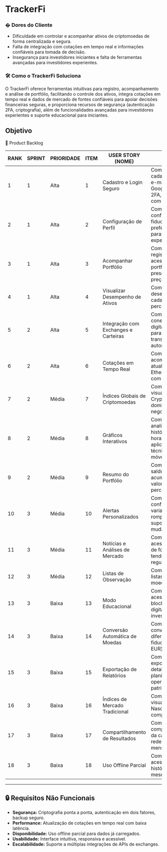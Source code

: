 # TrackerFi


### � Dores do Cliente

- Dificuldade em controlar e acompanhar ativos de criptomoedas de forma centralizada e segura.
- Falta de integração com cotações em tempo real e informações confiáveis para tomada de decisão.
- Insegurança para investidores iniciantes e falta de ferramentas avançadas para investidores experientes.

### 🛠 Como o TrackerFi Soluciona

O TrackerFi oferece ferramentas intuitivas para registro, acompanhamento e análise de portfólio, facilitando o controle dos ativos, integra cotações em tempo real e dados de mercado de fontes confiáveis para apoiar decisões financeiras seguras, e proporciona recursos de segurança (autenticação 2FA, criptografia), além de funcionalidades avançadas para investidores experientes e suporte educacional para iniciantes.


## Objetivo

 📜 Product Backlog 

| RANK | SPRINT | PRIORIDADE | ITEM | USER STORY (NOME) | DESCRIÇÃO APRIMORADA | STATUS |
|------|--------|------------|------|-------------------|----------------------|--------|
| 1 | 1 | Alta | 1 | Cadastro e Login Seguro | Como usuário, quero me cadastrar e fazer login com e-mail/senha ou conta Google, com autenticação 2FA, para acessar o app com segurança. | ⏳ |
| 2 | 1 | Alta | 2 | Configuração de Perfil | Como usuário, quero configurar moeda fiduciária padrão, idioma e preferências de notificação para personalizar minha experiência. | ⏳ |
| 3 | 1 | Alta | 3 | Acompanhar Portfólio | Como usuário, quero registrar carteiras e ter acesso ao desempenho do portfólio e dos ativos presentes  (quantidade, preço, data) | ⏳ |
| 4 | 1 | Alta | 4 | Visualizar Desempenho de Ativos | Como usuário, quero ver o desempenho individual de cada ativo, com variação percentual e valor atual. | ⏳ |
| 5 | 2 | Alta | 5 | Integração com Exchanges e Carteiras | Como usuário, quero conectar minhas carteiras digitais e corretoras via API para sincronizar saldos e transações automaticamente. |- |
| 6 | 2 | Alta | 6 | Cotações em Tempo Real | Como usuário, quero acompanhar preços atualizados de Bitcoin, Ethereum e outras altcoins, com atualização constante. | - |
| 7 | 2 | Média | 7 | Índices Globais de Criptomoedas | Como usuário, quero visualizar índices como Crypto Market Cap, dominância e volume de negociação. | - |
| 8 | 2 | Média | 8 | Gráficos Interativos | Como usuário, quero analisar gráficos com histórico em minutos, horas, dias e meses, aplicando indicadores técnicos (RSI, médias móveis, Bollinger). | - |
| 9 | 2 | Média | 9 | Resumo do Portfólio | Como usuário, quero ver saldo total, lucros/prejuízos acumulados e valorização/desvalorização percentual. | - |
| 10 | 3 | Média | 10 | Alertas Personalizados | Como usuário, quero configurar alertas para variações de preço, rompimento de suportes/resistências e mudanças de volume. |- |
| 11 | 3 | Média | 11 | Notícias e Análises de Mercado | Como usuário, quero acessar notícias e análises de fontes confiáveis sobre tendências e regulamentações. | - |
| 12 | 3 | Média | 12 | Listas de Observação | Como usuário, quero criar listas para monitorar moedas de interesse. |- |
| 13 | 3 | Baixa | 13 | Modo Educacional | Como usuário, quero acessar conteúdos sobre blockchain, segurança digital e boas práticas de investimento. | - |
| 14 | 3 | Baixa | 14 | Conversão Automática de Moedas | Como usuário, quero converter valores para diferentes moedas fiduciárias (BRL, USD, EUR) instantaneamente. | - |
| 15 | 3 | Baixa | 15 | Exportação de Relatórios | Como usuário, quero exportar relatórios detalhados em PDF ou planilhas com histórico de operações e evolução patrimonial. | - |
| 16 | 3 | Baixa | 16 | Índices de Mercado Tradicional | Como usuário, quero visualizar índices como Nasdaq Crypto Index para comparar com criptoativos. |- |
| 17 | 3 | Baixa | 17 | Compartilhamento de Resultados | Como usuário, quero compartilhar desempenho da carteira ou gráficos em redes sociais e apps de mensagens. |- |
| 18 | 3 | Baixa | 18 | Uso Offline Parcial | Como usuário, quero acessar portfólio e histórico já carregados mesmo sem internet. | - |

---

## 🔒 Requisitos Não Funcionais 

- **Segurança:** Criptografia ponta a ponta, autenticação em dois fatores, backup seguro.  
- **Performance:** Atualização de cotações em tempo real com baixa latência.  
- **Disponibilidade:** Uso offline parcial para dados já carregados.  
- **Usabilidade:** Interface intuitiva, responsiva e acessível.  
- **Escalabilidade:** Suporte a múltiplas integrações de APIs de exchanges.  

